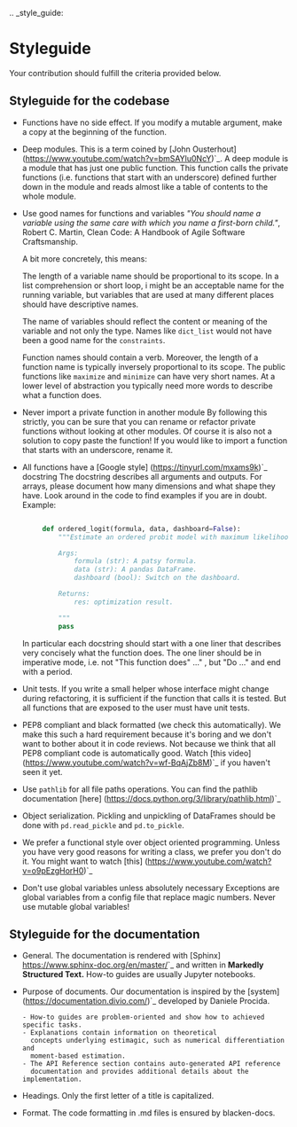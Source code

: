 
.. _style_guide:

# Styleguide

Your contribution should fulfill the criteria provided below.

## Styleguide for the codebase

- Functions have no side effect.
    If you modify a mutable argument, make a copy at the beginning of the function.
- Deep modules.
    This is a term coined by
    [John Ousterhout] (https://www.youtube.com/watch?v=bmSAYlu0NcY)`_. A deep module
    is a module that has just one public function. This function calls the private
    functions (i.e. functions that start with an underscore) defined further down
    in the module and reads almost like a table of contents to the whole module.
- Use good names for functions and variables
    *"You should name a variable using the same care with which you name a first-born
    child."*, Robert C. Martin, Clean Code: A Handbook of Agile Software Craftsmanship.

    A bit more concretely, this means:

    The length of a variable name should be proportional to its scope.
    In a list comprehension or short loop, i might be an acceptable name for
    the running variable, but variables that are used at many different
    places should have descriptive names.

    The name of variables should reflect the content or meaning of the
    variable and not only the type. Names like ``dict_list`` would not
    have been a good name for the ``constraints``.

    Function names should contain a verb. Moreover, the length of a
    function name is typically inversely proportional to its scope. The public
    functions like ``maximize`` and ``minimize`` can have very short names.
    At a lower level of abstraction you typically need more words to describe
    what a function does.
- Never import a private function in another module
    By following this strictly, you can be sure that you can rename or refactor
    private functions without looking at other modules. Of course it is also not
    a solution to copy paste the function! If you would like to import a function
    that starts with an underscore, rename it.
- All functions have a [Google style] (https://tinyurl.com/mxams9k)`_ docstring
    The docstring describes all arguments and outputs. For arrays, please document
    how many dimensions and what shape they have. Look around in the code to find
    examples if you are in doubt. Example:

   ```python

        def ordered_logit(formula, data, dashboard=False):
            """Estimate an ordered probit model with maximum likelihood.

            Args:
                formula (str): A patsy formula.
                data (str): A pandas DataFrame.
                dashboard (bool): Switch on the dashboard.

            Returns:
                res: optimization result.

            """
            pass
    ```
    In particular each docstring should start with a one liner that describes
    very concisely what the function does. The one liner should be in
    imperative mode, i.e. not "This function does" ..." , but "Do ..."
    and end with a period.

- Unit tests.
    If you write a small helper whose interface might change during refactoring,
    it is sufficient if the function that calls it is tested.
    But all functions that are exposed to the user must have unit tests.
- PEP8 compliant and black formatted (we check this automatically).
    We make this such a hard requirement because it's boring and we don't
    want to bother about it in code reviews. Not because we think that all
    PEP8 compliant code is automatically good.
    Watch [this video] (https://www.youtube.com/watch?v=wf-BqAjZb8M)`_
    if you haven't seen it yet.
- Use ``pathlib`` for all file paths operations.
    You can find the pathlib documentation
    [here] (https://docs.python.org/3/library/pathlib.html)`_
- Object serialization.
    Pickling and unpickling of DataFrames should be done with ``pd.read_pickle``
    and ``pd.to_pickle``.
- We prefer a functional style over object oriented programming.
    Unless you have very good reasons for writing a class, we prefer you don't do
    it. You might want to watch [this] (https://www.youtube.com/watch?v=o9pEzgHorH0)`_
- Don't use global variables unless absolutely necessary
    Exceptions are global variables from a config file that replace magic numbers.
    Never use mutable global variables!

## Styleguide for the documentation

- General.
    The documentation is rendered with [Sphinx] <https://www.sphinx-doc.org/en/master/>`_
    and  written in **Markedly Structured Text.** How-to guides are usually Jupyter notebooks.

- Purpose of documents.
    Our documentation is inspired by the [system] (https://documentation.divio.com/)`_
    developed by Daniele Procida.

      - How-to guides are problem-oriented and show how to achieved specific tasks.
      - Explanations contain information on theoretical
        concepts underlying estimagic, such as numerical differentiation and
        moment-based estimation.
      - The API Reference section contains auto-generated API reference
        documentation and provides additional details about the implementation.

- Headings.
    Only the first letter of a title is capitalized. 

- Format.
    The code formatting in .md files is ensured by blacken-docs.

